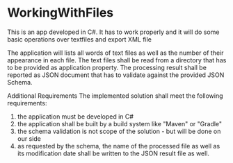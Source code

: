 # WorkingWithFiles
This is an app developed in C#. It has to work properly and it will do some basic operations over textfiles and export XML file


The application will lists all words of text files as well as the number of their appearance in
each file. The text files shall be read from a directory that has to be provided as application property.
The processing result shall be reported as JSON document that has to validate against the provided JSON
Schema.

Additional Requirements
The implemented solution shall meet the following requirements:
1. the application must be developed in C#
2. the application shall be built by a build system like "Maven" or "Gradle"
5. the schema validation is not scope of the solution - but will be done on our side
6. as requested by the schema, the name of the processed file as well as its modification date shall be
written to the JSON result file as well.
